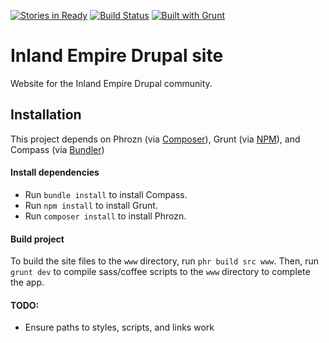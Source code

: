 [![Stories in Ready](https://badge.waffle.io/helior/iedrupal-site.png?label=ready)](https://waffle.io/helior/iedrupal-site)
[![Build Status](https://travis-ci.org/helior/iedrupal-site.png?branch=master)](https://travis-ci.org/helior/iedrupal-site)
[![Built with Grunt](https://cdn.gruntjs.com/builtwith.png)](http://gruntjs.com/)

Inland Empire Drupal site
=============
Website for the Inland Empire Drupal community.

## Installation
This project depends on Phrozn (via [Composer](https://getcomposer.org/)), Grunt (via [NPM](https://npmjs.org/)), and Compass (via [Bundler](http://bundler.io/))

#### Install dependencies
- Run `bundle install` to install Compass.
- Run `npm install` to install Grunt.
- Run `composer install` to install Phrozn.

#### Build project
To build the site files to the `www` directory, run `phr build src www`.
Then, run `grunt dev` to compile sass/coffee scripts to the `www` directory to complete the app.

#### TODO:
- Ensure paths to styles, scripts, and links work
